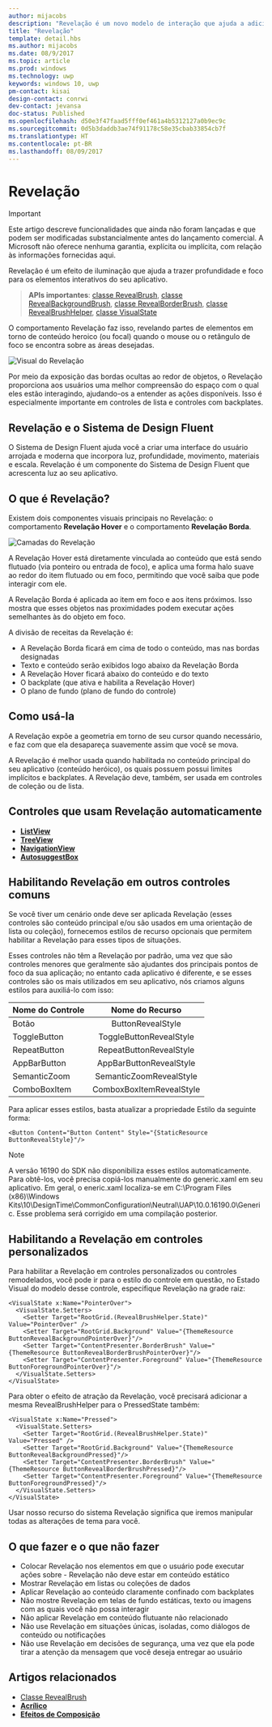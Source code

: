 ```yaml
---
author: mijacobs
description: "Revelação é um novo modelo de interação que ajuda a adicionar mais foco e satisfação ao seu aplicativo."
title: "Revelação"
template: detail.hbs
ms.author: mijacobs
ms.date: 08/9/2017
ms.topic: article
ms.prod: windows
ms.technology: uwp
keywords: windows 10, uwp
pm-contact: kisai
design-contact: conrwi
dev-contact: jevansa
doc-status: Published
ms.openlocfilehash: d50e3f47faad5fff0ef461a4b5312127a0b9ec9c
ms.sourcegitcommit: 0d5b3daddb3ae74f91178c58e35cbab33854cb7f
ms.translationtype: HT
ms.contentlocale: pt-BR
ms.lasthandoff: 08/09/2017
---
```

# <a name="reveal"></a>Revelação

> [!IMPORTANT]
> Este artigo descreve funcionalidades que ainda não foram lançadas e que podem ser modificadas substancialmente antes do lançamento comercial. A Microsoft não oferece nenhuma garantia, explícita ou implícita, com relação às informações fornecidas aqui.

Revelação é um efeito de iluminação que ajuda a trazer profundidade e foco para os elementos interativos do seu aplicativo.

> **APIs importantes**: [classe RevealBrush](https://docs.microsoft.com/uwp/api/windows.ui.xaml.media.revealbrush), [classe RevealBackgroundBrush](https://docs.microsoft.com/uwp/api/windows.ui.xaml.media.revealbackgroundbrush), [classe RevealBorderBrush](https://docs.microsoft.com/uwp/api/windows.ui.xaml.media.revealborderbrush), [classe RevealBrushHelper](https://docs.microsoft.com/uwp/api/windows.ui.xaml.media.revealbrushhelper), [classe VisualState](https://docs.microsoft.com/en-us/uwp/api/Windows.UI.Xaml.VisualState)

O comportamento Revelação faz isso, revelando partes de elementos em torno de conteúdo heroico (ou focal) quando o mouse ou o retângulo de foco se encontra sobre as áreas desejadas.

![Visual do Revelação](images/Nav_Reveal_Animation.gif)

Por meio da exposição das bordas ocultas ao redor de objetos, o Revelação proporciona aos usuários uma melhor compreensão do espaço com o qual eles estão interagindo, ajudando-os a entender as ações disponíveis. Isso é especialmente importante em controles de lista e controles com backplates.

## <a name="reveal-and-the-fluent-design-system"></a>Revelação e o Sistema de Design Fluent

 O Sistema de Design Fluent ajuda você a criar uma interface do usuário arrojada e moderna que incorpora luz, profundidade, movimento, materiais e escala. Revelação é um componente do Sistema de Design Fluent que acrescenta luz ao seu aplicativo. 

## <a name="what-is-reveal"></a>O que é Revelação?

Existem dois componentes visuais principais no Revelação: o comportamento **Revelação Hover** e o comportamento **Revelação Borda**.

![Camadas do Revelação](images/RevealLayers.png)

A Revelação Hover está diretamente vinculada ao conteúdo que está sendo flutuado (via ponteiro ou entrada de foco), e aplica uma forma halo suave ao redor do item flutuado ou em foco, permitindo que você saiba que pode interagir com ele.

A Revelação Borda é aplicada ao item em foco e aos itens próximos. Isso mostra que esses objetos nas proximidades podem executar ações semelhantes às do objeto em foco.

A divisão de receitas da Revelação é:

- A Revelação Borda ficará em cima de todo o conteúdo, mas nas bordas designadas
- Texto e conteúdo serão exibidos logo abaixo da Revelação Borda
- A Revelação Hover ficará abaixo do conteúdo e do texto
- O backplate (que ativa e habilita a Revelação Hover)
- O plano de fundo (plano de fundo do controle)

<!--
<div class=”microsoft-internal-note”>
To create your own Reveal lighting effect for static comps or prototype purposes, see the full [uni design guidance](http://uni/DesignDepot.FrontEnd/#/ProductNav/3020/1/dv/?t=Resources%7CToolkit%7CReveal&f=Neon) for this effect in illustrator.
</div>
-->

## <a name="how-to-use-it"></a>Como usá-la

A Revelação expõe a geometria em torno de seu cursor quando necessário, e faz com que ela desapareça suavemente assim que você se mova.

A Revelação é melhor usada quando habilitada no conteúdo principal do seu aplicativo (conteúdo heróico), os quais possuem possui limites implícitos e backplates. A Revelação deve, também, ser usada em controles de coleção ou de lista.

## <a name="controls-that-automatically-use-reveal"></a>Controles que usam Revelação automaticamente

- [**ListView**](../controls-and-patterns/lists.md)
- [**TreeView**](../controls-and-patterns/tree-view.md)
- [**NavigationView**](../controls-and-patterns/navigationview.md)
- [**AutosuggestBox**](../controls-and-patterns/auto-suggest-box.md)

## <a name="enabling-reveal-on-other-common-controls"></a>Habilitando Revelação em outros controles comuns

Se você tiver um cenário onde deve ser aplicada Revelação (esses controles são conteúdo principal e/ou são usados em uma orientação de lista ou coleção), fornecemos estilos de recurso opcionais que permitem habilitar a Revelação para esses tipos de situações.

Esses controles não têm a Revelação por padrão, uma vez que são controles menores que geralmente são ajudantes dos principais pontos de foco da sua aplicação; no entanto cada aplicativo é diferente, e se esses controles são os mais utilizados em seu aplicativo, nós criamos alguns estilos para auxiliá-lo com isso:

| Nome do Controle   | Nome do Recurso |
|----------|:-------------:|
| Botão |  ButtonRevealStyle |
| ToggleButton | ToggleButtonRevealStyle |
| RepeatButton | RepeatButtonRevealStyle |
| AppBarButton | AppBarButtonRevealStyle |
| SemanticZoom | SemanticZoomRevealStyle |
| ComboBoxItem | ComboxBoxItemRevealStyle |

Para aplicar esses estilos, basta atualizar a propriedade Estilo da seguinte forma:

```XAML
<Button Content="Button Content" Style="{StaticResource ButtonRevealStyle}"/>
```

> [!NOTE]
> A versão 16190 do SDK não disponibiliza esses estilos automaticamente. Para obtê-los, você precisa copiá-los manualmente do generic.xaml em seu aplicativo. Em geral, o eneric.xaml localiza-se em C:\Program Files (x86)\Windows Kits\10\DesignTime\CommonConfiguration\Neutral\UAP\10.0.16190.0\Generic. Esse problema será corrigido em uma compilação posterior. 

## <a name="enabling-reveal-on-custom-controls"></a>Habilitando a Revelação em controles personalizados

Para habilitar a Revelação em controles personalizados ou controles remodelados, você pode ir para o estilo do controle em questão, no Estado Visual do modelo desse controle, especifique Revelação na grade raiz:

```xaml
<VisualState x:Name="PointerOver">
  <VisualState.Setters>
    <Setter Target="RootGrid.(RevealBrushHelper.State)" Value="PointerOver" />
    <Setter Target="RootGrid.Background" Value="{ThemeResource ButtonRevealBackgroundPointerOver}"/>
    <Setter Target="ContentPresenter.BorderBrush" Value="{ThemeResource ButtonRevealBorderBrushPointerOver}"/>
    <Setter Target="ContentPresenter.Foreground" Value="{ThemeResource ButtonForegroundPointerOver}"/>
  </VisualState.Setters>
</VisualState>
```

Para obter o efeito de atração da Revelação, você precisará adicionar a mesma RevealBrushHelper para o PressedState também:

```xaml
<VisualState x:Name="Pressed">
  <VisualState.Setters>
    <Setter Target="RootGrid.(RevealBrushHelper.State)" Value="Pressed" />
    <Setter Target="RootGrid.Background" Value="{ThemeResource ButtonRevealBackgroundPressed}"/>
    <Setter Target="ContentPresenter.BorderBrush" Value="{ThemeResource ButtonRevealBorderBrushPressed}"/>
    <Setter Target="ContentPresenter.Foreground" Value="{ThemeResource ButtonForegroundPressed}"/>
  </VisualState.Setters>
</VisualState>
```


Usar nosso recurso do sistema Revelação significa que iremos manipular todas as alterações de tema para você.

## <a name="dos-and-donts"></a>O que fazer e o que não fazer
- Colocar Revelação nos elementos em que o usuário pode executar ações sobre - Revelação não deve estar em conteúdo estático
- Mostrar Revelação em listas ou coleções de dados
- Aplicar Revelação ao conteúdo claramente confinado com backplates
- Não mostre Revelação em telas de fundo estáticas, texto ou imagens com as quais você não possa interagir
- Não aplicar Revelação em conteúdo flutuante não relacionado
- Não use Revelação em situações únicas, isoladas, como diálogos de conteúdo ou notificações
- Não use Revelação em decisões de segurança, uma vez que ela pode tirar a atenção da mensagem que você deseja entregar ao usuário

## <a name="related-articles"></a>Artigos relacionados

- [Classe RevealBrush](https://docs.microsoft.com/uwp/api/windows.ui.xaml.media.revealbrush)
- [**Acrílico**](acrylic.md)
- [**Efeitos de Composição**](https://msdn.microsoft.com/windows/uwp/graphics/composition-effects)
